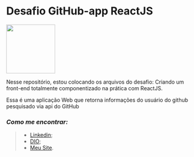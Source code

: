 # Desafio GitHub-app ReactJS
<img height="130px" src="https://user-images.githubusercontent.com/79944875/140591199-3a3e22d5-bcb1-4b3e-947c-ad7010317e71.png">

Nesse repositório, estou colocando os arquivos do desafio: Criando um front-end totalmente componentizado na prática com ReactJS.

Essa é uma aplicação Web que retorna informações do usuário do github pesquisado via api do GitHub

### _Como me encontrar:_
> * [Linkedin](https://www.linkedin.com/in/airan-rocha/);
> * [DIO](https://web.dio.me/users/rocha_airan);
> * [Meu Site](https://www.airanrocha.com.br).
